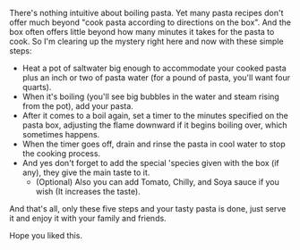 There's nothing intuitive about boiling pasta. Yet many pasta recipes don't offer much beyond "cook pasta according to directions on the box". And the box often offers little beyond how many minutes it takes for the pasta to cook. So I'm clearing up the mystery right here and now with these simple steps:

* Heat a pot of saltwater big enough to accommodate your cooked pasta plus an inch or two of pasta water (for a pound of pasta, you'll want four quarts).
* When it's boiling (you'll see big bubbles in the water and steam rising from the pot), add your pasta.
* After it comes to a boil again, set a timer to the minutes specified on the pasta box, adjusting the flame downward if it begins boiling over, which sometimes happens.
* When the timer goes off, drain and rinse the pasta in cool water to stop the cooking process.
* And yes don't forget to add the special 'species given with the box (if any), they give the main taste to it.
    * (Optional) Also you can add Tomato, Chilly, and Soya sauce if you wish (It increases the taste).
    
And that's all, only these five steps and your tasty pasta is done, just serve it and enjoy it with your family and friends.

Hope you liked this.